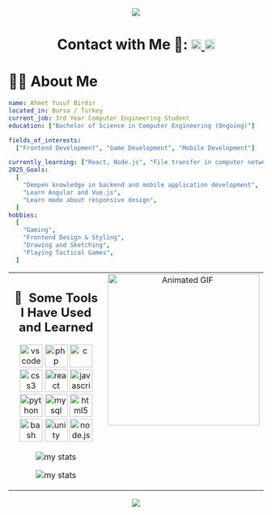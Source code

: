 <p align="center">
  <img src="https://capsule-render.vercel.app/api?type=waving&height=250&color=gradient&text=Hey%20Everyone%20👋&animation=scaleIn&reversal=true&section=header&descAlign=50&descAlignY=50"/>
</p>

<h1 align ="center"> Contact with Me 💬:
  <a align="center" href="https://www.linkedin.com/in/ahmet-yusuf-birdir-199719253/">
    <img src="https://upload.wikimedia.org/wikipedia/commons/8/81/LinkedIn_icon.svg" alt="LinkedIn Profile" height="20"> 
  </a>
  <a href="mailto:ahmet.yusuf.birdir1@gmail.com">
    <img src="https://cdn4.iconfinder.com/data/icons/logos-brands-in-colors/48/google-gmail-1024.png" alt="Gmail ile Mail Gönder" width="20"/>
  </a>
</h1>

# 🧑‍💻 About Me

```yaml
name: Ahmet Yusuf Birdir
located_in: Bursa / Turkey
current_job: 3rd Year Computer Engineering Student
education: ["Bachelor of Science in Computer Engineering (Ongoing)"]

fields_of_interests:
  ["Frontend Development", "Game Development", "Mobile Development"]

currently_learning: ["React, Node.js", "File transfer in computer networks"]
2025_Goals:
  [
    "Deepen knowledge in backend and mobile application development",
    "Learn Angular and Vue.js",
    "Learn mode about responsive design",
  ]
hobbies:
  [
    "Gaming",
    "Frontend Design & Styling",
    "Drawing and Sketching",
    "Playing Tactical Games",
  ]
```

<table width="100%">
  <tr>
    <td width="60%" valign="top">
      <h2 align="center"> 🚀 &nbsp;Some Tools I Have Used and Learned</h2>
      <div align="center">
        <p>
          <img src="https://cdn.jsdelivr.net/gh/devicons/devicon@latest/icons/vscode/vscode-original-wordmark.svg" alt="vscode" width="45" height="45"/>
          <img src="https://cdn.jsdelivr.net/gh/devicons/devicon/icons/php/php-original.svg" alt="php" width="45" height="45"/>
          <img src="https://cdn.jsdelivr.net/gh/devicons/devicon@latest/icons/c/c-original.svg" alt="c" width="45" height="45"/>
          <img src="https://cdn.jsdelivr.net/gh/devicons/devicon@latest/icons/css3/css3-original.svg" alt="css3" width="45" height="45"/>
          <img src="https://cdn.jsdelivr.net/gh/devicons/devicon@latest/icons/react/react-original-wordmark.svg" alt="react" width="45" height="45"/>
          <img src="https://cdn.jsdelivr.net/gh/devicons/devicon@latest/icons/javascript/javascript-original.svg" alt="javascript" width="45" height="45"/>
          <img src="https://cdn.jsdelivr.net/gh/devicons/devicon@latest/icons/python/python-original-wordmark.svg" alt="python" width="45" height="45"/>
          <img src="https://cdn.jsdelivr.net/gh/devicons/devicon@latest/icons/mysql/mysql-original-wordmark.svg" alt="mysql" width="45" height="45"/>
          <img src="https://cdn.jsdelivr.net/gh/devicons/devicon@latest/icons/html5/html5-original-wordmark.svg" alt="html5" width="45" height="45"/>
          <img src="https://cdn.jsdelivr.net/gh/devicons/devicon@latest/icons/bash/bash-original.svg" alt="bash" width="45" height="45"/>
          <img src="https://cdn.jsdelivr.net/gh/devicons/devicon@latest/icons/unity/unity-original.svg" alt="unity" width="45" height="45"/>
          <img src="https://cdn.jsdelivr.net/gh/devicons/devicon@latest/icons/nodejs/nodejs-original-wordmark.svg" alt="node.js" width="45" height="45"/>
        </p>
        <p>
          <img alt="my stats" src="https://github-readme-stats.vercel.app/api?username=ahmetyusufbirdir03&theme=radical" />
        </p>
        <p>
          <img alt="my stats" src="https://github-readme-stats.vercel.app/api/top-langs/?username=ahmetyusufbirdir03&layout=compact&theme=radical" />
        </p>
      </div>
    </td>
    <td width="40%" valign="top">
      <div align="center">
        <img src="https://media.giphy.com/media/v1.Y2lkPTc5MGI3NjExazNyZzRiajhoeTcxaGkzcTlncjM0bnM2MTZncWt6bjBuZjZ3d2JicSZlcD12MV9naWZzX3NlYXJjaCZjdD1n/78XCFBGOlS6keY1Bil/giphy.gif" width="auto" height="300" alt="Animated GIF"/>
      </div>
    </td>
  </tr>
</table>

<p align="center">
  <img src="https://capsule-render.vercel.app/api?type=waving&height=250&color=gradient&text=Nice%20to%20Meet%20You🙏&animation=scaleIn&reversal=true&section=footer"/>
</p>
